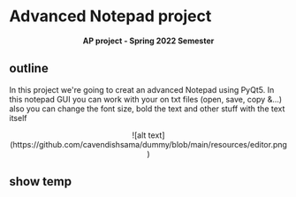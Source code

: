 # Advanced Notepad project
<p  align="center"> <b>AP project - Spring 2022 Semester </b> </p>

## outline
In this project we're going to creat an advanced Notepad using PyQt5. In this notepad GUI you can work with your on txt files (open, save, copy &...) also you can change the font size, bold the text and other stuff with the text itself
<p align="center">
![alt text](https://github.com/cavendishsama/dummy/blob/main/resources/editor.png)
</p>

## show temp

